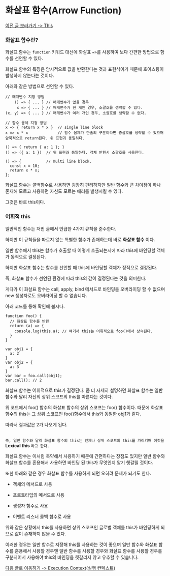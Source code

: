 # 화살표 함수(Arrow Function)

[이전 글 보러가기 -> This](./This.md)

### 화살표 함수란?

화살표 함수는 `function` 키워드 대신에 화살표 `=>`를 사용하여 보다 간편한 방법으로 함수를 선언할 수 있다.<br>

화살표 함수의 특징은 암시적으로 값을 반환한다는 것과 표현식이기 때문에 호이스팅이 발생하지 않는다는 것이다.<br>

아래와 같은 방법으로 선언할 수 있다.<br>

```
// 매개변수 지정 방법
    () => { ... } // 매개변수가 없을 경우
     x => { ... } // 매개변수가 한 개인 경우, 소괄호를 생략할 수 있다.
(x, y) => { ... } // 매개변수가 여러 개인 경우, 소괄호를 생략할 수 없다.

// 함수 몸체 지정 방법
x => { return x * x }  // single line block
x => x * x             // 함수 몸체가 한줄의 구문이라면 중괄호를 생략할 수 있으며 암묵적으로 return된다. 위 표현과 동일하다.

() => { return { a: 1 }; }
() => ({ a: 1 })  // 위 표현과 동일하다. 객체 반환시 소괄호를 사용한다.

() => {           // multi line block.
  const x = 10;
  return x * x;
};
```

화살표 함수는 콜백함수로 사용하면 굉장히 편리하지만 일반 함수와 큰 차이점이 하나 존재해 모르고 사용하면 자신도 모르는 에러를 발생시킬 수 있다.<br>

그것은 바로 this이다.<br>

### 어휘적 this

일반적인 함수는 저번 글에서 언급한 4가지 규칙을 준수한다.<br>

하지만 이 규칙들을 따르지 않는 특별한 함수가 존재하는데 바로 **화살표 함수** 이다.<br>

일반 함수에서 this는 함수가 호출할 때 어떻게 호출되는지에 따라 this에 바인딩할 객체가 동적으로 결정된다.<br>

하지만 화살표 함수는 함수를 선언할 때 this에 바인딩할 객체가 정적으로 결정된다.<br>

즉, 화살표 함수가 선언된 환경에 따라 this의 값이 결정된다는 것을 의미한다.<br>

게다가 이 화살표 함수는 call, apply, bind 메서드로 바인딩을 오버라이딩 할 수 없으며 new 생성자로도 오버라이딩 할 수 없습니다.<br>

아래 코드를 통해 확인해 봅시다.<br>

```
function foo() {
  // 화살표 함수를 반환
  return (a) => {
    console.log(this.a); // 여기서 this는 어휘적으로 foo()에서 상속된다.
  }
}

var obj1 = {
  a: 2
}
var obj2 = {
  a: 3
}
var bar = foo.call(obj1);
bar.call(); // 2
```

화살표 함수는 어휘적으로 this가 결정된다. 좀 더 자세히 설명하면 화살표 함수는 일반 함수와 달리 자신의 상위 스코프의 this를 따른다는 것이다.<br>

위 코드에서 foo() 함수의 화살표 함수의 상위 스코프는 foo() 함수이다. 때문에 화살표 함수의 this는 그 상위 스코프인 foo()함수에서 this와 동일한 obj1과 같다.<br>

따라서 결과값은 2가 나오게 된다.<br><br>

`즉, 일반 함수와 달리 화살표 함수의 this는 언제나 상위 스코프의 this를 가리키며 이것을` **Lexical this** `라고 한다.`<br>

화살표 함수는 이처럼 축약해서 사용하기 때문에 간편하다는 장점도 있지만 일반 함수와 화살표 함수를 혼용해서 사용하면 바인딩 된 this가 무엇인지 알기 헷갈릴 것이다.<br>

또한 아래와 같은 경우 화살표 함수를 사용하게 되면 오히려 문제가 되기도 한다.<br>

- 객체의 메서드로 사용

- 프로토타입의 메서드로 사용

- 생성자 함수로 사용

- 이벤트 리스너 콜백 함수로 사용

위와 같은 상황에서 this를 사용하면 상위 스코프인 글로벌 객체를 this가 바인딩하게 되므로 값이 존재하지 않을 수 있다.<br>

이러한 경우는 일반 함수로 지정해 this를 사용하는 것이 좋으며 일반 함수와 화살표 함수를 혼용해서 사용할 경우엔 일반 함수를 사용할 경우와 화살표 함수를 사용할 경우를 구분지어서 사용해야 this의 바인딩을 헷갈리지 않고 유추할 수 있습니다.<br>

[다음 글로 이동하기 -> Execution Context(실행 컨텍스트)](../Context/Context.md)
